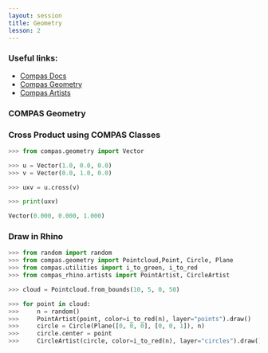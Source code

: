 ```yaml
---
layout: session
title: Geometry
lesson: 2
---
```


### Useful links:

* [Compas Docs](https://compas.dev/compas/latest/index.html)
* [Compas Geometry](https://compas.dev/compas/latest/api/compas.geometry.html)
* [Compas Artists](https://compas.dev/compas/latest/api/compas_ghpython.artists.html)


### COMPAS Geometry

### Cross Product using COMPAS Classes

```python
>>> from compas.geometry import Vector

>>> u = Vector(1.0, 0.0, 0.0)
>>> v = Vector(0.0, 1.0, 0.0)

>>> uxv = u.cross(v)

>>> print(uxv)

Vector(0.000, 0.000, 1.000)
```

### Draw in Rhino

```python
>>> from random import random
>>> from compas.geometry import Pointcloud,Point, Circle, Plane
>>> from compas.utilities import i_to_green, i_to_red
>>> from compas_rhino.artists import PointArtist, CircleArtist

>>> cloud = Pointcloud.from_bounds(10, 5, 0, 50)

>>> for point in cloud:
>>>     n = random()
>>>     PointArtist(point, color=i_to_red(n), layer="points").draw()
>>>     circle = Circle(Plane([0, 0, 0], [0, 0, 1]), n)
>>>     circle.center = point
>>>     CircleArtist(circle, color=i_to_red(n), layer="circles").draw()
```